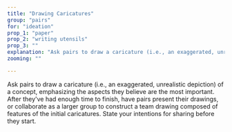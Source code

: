 ```yaml
---
title: "Drawing Caricatures"
group: "pairs"
for: "ideation"
prop_1: "paper"
prop_2: "writing utensils"
prop_3: ""
explanation: "Ask pairs to draw a caricature (i.e., an exaggerated, unrealistic depiction) of a concept, emphasizing the aspects they believe are the most important. After they\'ve had enough time to finish, have pairs present their drawings, or collaborate as a larger group to construct a team drawing composed of features of the initial caricatures. State your intentions for sharing before they start."
zooming: ""

---
```


Ask pairs to draw a caricature (i.e., an exaggerated, unrealistic depiction) of a concept, emphasizing the aspects they believe are the most important. After they've had enough time to finish, have pairs present their drawings, or collaborate as a larger group to construct a team drawing composed of features of the initial caricatures. State your intentions for sharing before they start.
